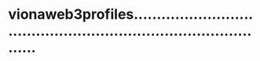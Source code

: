 # vionaweb3profiles.....................................................................................

